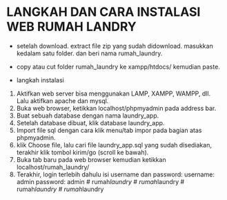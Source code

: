 <h1> LANGKAH DAN CARA INSTALASI WEB RUMAH LANDRY </h1>

- setelah download. extract file zip yang sudah didownload. masukkan kedalam satu folder. dan beri nama rumah_laundry.
- copy atau cut folder rumah_laundry ke xampp/htdocs/ kemudian paste.

- langkah instalasi
1. Aktifkan web server bisa menggunakan LAMP, XAMPP, WAMPP, dll.
	Lalu aktifkan apache dan mysql.
2. Buka web browser, ketikkan localhost/phpmyadmin pada address bar.
3. Buat sebuah database dengan nama laundry_app.
4. Setelah database dibuat, klik database laundry_app.
5. Import file sql dengan cara klik menu/tab impor pada bagian atas phpmyadmin.
6. klik Choose file, lalu cari file laundry_app.sql yang sudah disediakan, terakhir klik tombol kirim/go (scroll ke bawah).
7. Buka tab baru pada web browser kemudian ketikkan localhost/rumah_laundry/
8. Terakhir, login terlebih dahulu isi username dan password:
   username: admin
   password: admin
#   r u m a h _ l a u n d r y  
 #   r u m a h _ l a u n d r y  
 #   r u m a h _ l a u n d r y  
 #   r u m a h _ l a u n d r y  
 